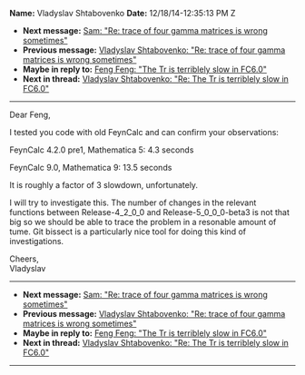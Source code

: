 **Name:** Vladyslav Shtabovenko
**Date:** 12/18/14-12:35:13 PM Z

  - **Next message:** [Sam: "Re: trace of four gamma matrices is wrong
    sometimes"](0829.html)
  - **Previous message:** [Vladyslav Shtabovenko: "Re: trace of four
    gamma matrices is wrong sometimes"](0827.html)
  - **Maybe in reply to:** [Feng Feng: "The Tr is terriblely slow in
    FC6.0"](0707.html)
  - **Next in thread:** [Vladyslav Shtabovenko: "Re: The Tr is
    terriblely slow in FC6.0"](1118.html)

-----

Dear Feng,  

I tested you code with old FeynCalc and can confirm your observations:  

FeynCalc 4.2.0 pre1, Mathematica 5: 4.3 seconds  

FeynCalc 9.0, Mathematica 9: 13.5 seconds  

It is roughly a factor of 3 slowdown, unfortunately.  

I will try to investigate this. The number of changes in the relevant  
functions between Release-4\_2\_0\_0 and Release-5\_0\_0\_0-beta3 is not
that  
big so we should be able to trace the problem in a resonable amount of  
tume. Git bissect is a particularly nice tool for doing this kind of  
investigations.  

Cheers,  
Vladyslav  

-----

  - **Next message:** [Sam: "Re: trace of four gamma matrices is wrong
    sometimes"](0829.html)
  - **Previous message:** [Vladyslav Shtabovenko: "Re: trace of four
    gamma matrices is wrong sometimes"](0827.html)
  - **Maybe in reply to:** [Feng Feng: "The Tr is terriblely slow in
    FC6.0"](0707.html)
  - **Next in thread:** [Vladyslav Shtabovenko: "Re: The Tr is
    terriblely slow in FC6.0"](1118.html)

-----

